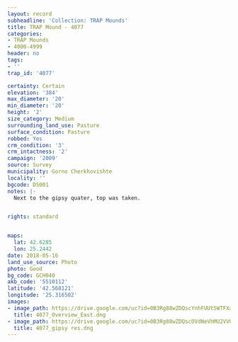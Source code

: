 ```yaml
---
layout: record
subheadline: 'Collection: TRAP Mounds'
title: TRAP Mound - 4077
categories:
- TRAP Mounds
- 4000-4999
header: no
tags:
- ''
trap_id: '4077'

certainty: Certain
elevation: '384'
max_diameter: '20'
min_diameter: '20'
height: '2'
size_category: Medium
surrounding_land_use: Pasture
surface_condition: Pasture
robbed: Yes
crm_condition: '3'
crm_intactness: '2'
campaign: '2009'
source: Survey
municipality: Gorno Cherkhovishte
locality: ''
bgcode: DS001
notes: |-
  Next to the gipsy quater, top was taken.


rights: standard


maps:
  lat: 42.6285
  lon: 25.2442
date: 2018-05-16
land_use_source: Photo
photo: Good
bg_code: GCH040
akb_code: '5510112'
latitude: '42.568121'
longitude: '25.316502'
images:
- image_path: https://drive.google.com/uc?id=0B3Rg88wZDQscYnhFUUt5WTFXaWM
  title: 4077_Overview_East.dng
- image_path: https://drive.google.com/uc?id=0B3Rg88wZDQscOVdNeVhMU2VVUlk
  title: 4077_gipsy res.dng
---
```

